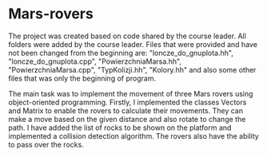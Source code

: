# Mars-rovers

The project was created based on code shared by the course leader. All folders were added by the course leader. Files that were provided and have not been changed from the beginning are: "loncze_do_gnuplota.hh", "loncze_do_gnuplota.cpp", "PowierzchniaMarsa.hh", "PowierzchniaMarsa.cpp", "TypKolizji.hh", "Kolory.hh" and also some other files that was only the beginning of program.

The main task was to implement the movement of three Mars rovers using object-oriented programming. Firstly, I implemented the classes Vectors and Matrix to enable the rovers to calculate their movements. They can make a move based on the given distance and also rotate to change the path. I have added the list of rocks to be shown on the platform and implemented a collision detection algorithm. The rovers also have the ability to pass over the rocks.
